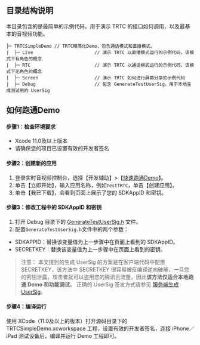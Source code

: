 ## 目录结构说明
本目录包含的是最简单的示例代码，用于演示 TRTC 的接口如何调用，以及最基本的音视频功能。

```
├─ TRTCSimpleDemo // TRTC精简化Demo，包含通话模式和直播模式。
|  ├─ Live                       // 演示 TRTC 以直播模式运行的示例代码，该模式下有角色的概念
|  ├─ RTC                        // 演示 TRTC 以通话模式运行的示例代码，该模式下无角色的概念
|  ├─ Screen                     // 演示 TRTC 如何进行屏幕分享的示例代码
|  ├─ Debug                      // 包含 GenerateTestUserSig，用于本地生成测试用的 UserSig  
```

## 如何跑通Demo

#### 步骤1：检查环境要求
- Xcode 11.0及以上版本
- 请确保您的项目已设置有效的开发者签名

#### 步骤2：创建新的应用
1. 登录实时音视频控制台，选择【开发辅助】>【[快速跑通Demo](https://console.cloud.tencent.com/trtc/quickstart)】。
2. 单击【立即开始】，输入应用名称，例如`TestTRTC`，单击【创建应用】。
3. 单击【我已下载】，会看到页面上展示了您的 SDKAppID 和密钥。

#### 步骤3：修改工程中的 SDKAppID 和密钥
1. 打开 Debug 目录下的 [GenerateTestUserSig.h](debug/GenerateTestUserSig.h) 文件。
2. 配置`GenerateTestUserSig.h`文件中的两个参数：
  - SDKAPPID：替换该变量值为上一步骤中在页面上看到的 SDKAppID。
  - SECRETKEY：替换该变量值为上一步骤中在页面上看到的密钥。

>注意：
>本文提到的生成 UserSig 的方案是在客户端代码中配置 SECRETKEY，该方法中 SECRETKEY 很容易被反编译逆向破解，一旦您的密钥泄露，攻击者就可以盗用您的腾讯云流量，因此**该方法仅适合本地跑通 Demo 和功能调试**。
>正确的 UserSig 签发方式请参见 [服务端生成 UserSig](https://cloud.tencent.com/document/product/647/17275#Server)。

#### 步骤4：编译运行
使用 XCode（11.0及以上的版本）打开源码目录下的 TRTCSimpleDemo.xcworkspace 工程，设置有效的开发者签名，连接 iPhone／iPad 测试设备后，编译并运行 Demo 工程即可。
